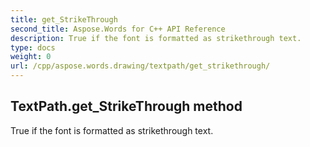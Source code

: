```yaml
---
title: get_StrikeThrough
second_title: Aspose.Words for C++ API Reference
description: True if the font is formatted as strikethrough text. 
type: docs
weight: 0
url: /cpp/aspose.words.drawing/textpath/get_strikethrough/
---
```

## TextPath.get_StrikeThrough method


True if the font is formatted as strikethrough text. 

